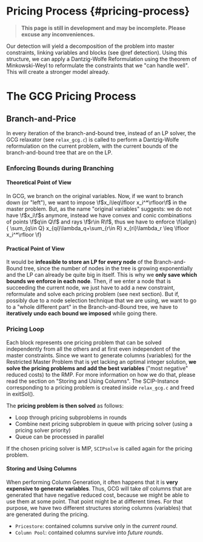 # Pricing Process {#pricing-process}
> **This page is still in development and may be incomplete. Please excuse any inconveniences.**

Our detection will yield a decomposition of the problem into master constraints, linking variables and 
blocks (see @ref detection). Using this structure, we can apply a Dantzig-Wolfe Reformulation using 
the theorem of Minkowski-Weyl to reformulate the constraints that we "can handle well". 
This will create a stronger model already.

# The GCG Pricing Process
## Branch-and-Price
In every iteration of the branch-and-bound tree, instead of an LP solver, the GCG relaxator
(see `relax_gcg.c`) is called to perform a Dantzig-Wolfe reformulation on the current problem,
with the current bounds of the branch-and-bound tree that are on the LP.

### Enforcing Bounds during Branching
#### Theoretical Point of View
In GCG, we branch on the original variables. Now, if we want to branch down (or "left"), we want 
to impose \f$x_i\leq\lfloor x_i^*\rfloor\f$ in the master problem. But, as the name "original variables"
suggests: we do not have \f$x_i\f$s anymore, instead we have convex and conic combinations of 
points \f$q\in Q\f$ and rays \f$r\in R\f$, thus we have to enforce 
\f{align}{
  \sum_{q\in Q} x_{qi}\lambda_q+\sum_{r\in R} x_{ri}\lambda_r \leq \lfloor x_i^*\rfloor
\f}

#### Practical Point of View
It would be **infeasible to store an LP for every node** of the Branch-and-Bound tree, since the number 
of nodes in the tree is growing exponentially and the LP can already be quite big in itself. This
is why we **only save which bounds we enforce in each node**. Then, if we enter a node that is 
succeeding the current node, we just have to add a new constraint, reformulate and solve each
pricing problem (see next section). But if, possibly due to a node selection technique 
that we are using, we want to go to a "whole different part" in the Branch-and-Bound tree, 
we have to **iteratively undo each bound we imposed** while going there. 


### Pricing Loop
Each block represents one pricing problem that can be solved independently from all the others and 
at first even independent of the master constraints. Since we want to generate columns (variables)
for the Restricted Master Problem that is yet lacking an optimal integer solution, **we solve the 
pricing problems and add the best variables** ("most negative" reduced costs) to the RMP. For more
information on how we do that, please read the section on "Storing and Using Columns".
The SCIP-Instance corresponding to a pricing problem is created inside `relax_gcg.c` and freed in exitSol().

The **pricing problem is then solved** as follows:
- Loop through pricing subproblems in rounds
- Combine next pricing subproblem in queue with pricing solver (using a pricing solver priority)
- Queue can be processed in parallel

If the chosen pricing solver is MIP, `SCIPsolve` is called again for the pricing problem.

#### Storing and Using Columns
When performing Column Generation, it often happens that it is **very expensive to generate variables**.
Thus, GCG will take _all_ columns that are generated that have negative reduced cost, because we might
be able to use them at some point. That point might be at different times. For that purpose, we have 
two different structures storing columns (variables) that are generated during the pricing.
- `Pricestore`: contained columns survive only in the _current round_.
- `Column Pool`: contained columns survive into _future rounds_.